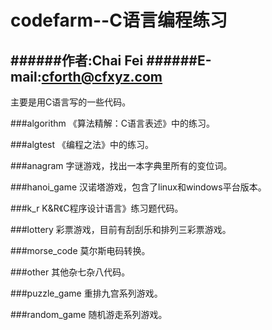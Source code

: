 codefarm--C语言编程练习
=====================

######作者:Chai Fei
######E-mail:cforth@cfxyz.com
---------------------
主要是用C语言写的一些代码。


###algorithm
《算法精解：C语言表述》中的练习。

###algtest
《编程之法》中的练习。

###anagram
字谜游戏，找出一本字典里所有的变位词。


###hanoi_game
汉诺塔游戏，包含了linux和windows平台版本。


###k_r
K&R《C程序设计语言》练习题代码。


###lottery
彩票游戏，目前有刮刮乐和排列三彩票游戏。


###morse_code
莫尔斯电码转换。


###other
其他杂七杂八代码。


###puzzle_game
重排九宫系列游戏。


###random_game
随机游走系列游戏。

